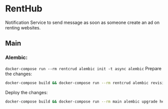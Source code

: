 # RentHub
Notification Service to send message as soon as someone create an ad on renting websites.


## Main

### Alembic:

```docker-compose run --rm rentcrud alembic init -t async alembic```
Prepare the changes:
```bash
docker-compose build && docker-compose run --rm rentcrud alembic revision --autogenerate -m "first tables"
```

Deploy the changes:
```bash
docker-compose build && docker-compose run --rm main alembic upgrade head
```